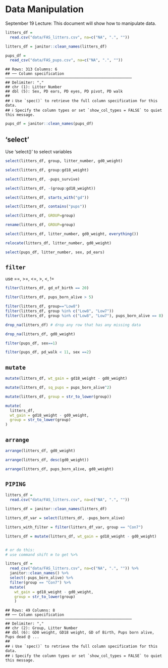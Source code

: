 Data Manipulation
================

September 19 Lecture: This document will show how to manipulate data.

``` r
litters_df = 
  read.csv("data/FAS_litters.csv", na=c("NA", ".", ""))

litters_df = janitor::clean_names(litters_df)

pups_df = 
  read_csv("data/FAS_pups.csv", na=c("NA", ".", ""))
```

    ## Rows: 313 Columns: 6
    ## ── Column specification ────────────────────────────────────────────────────────
    ## Delimiter: ","
    ## chr (1): Litter Number
    ## dbl (5): Sex, PD ears, PD eyes, PD pivot, PD walk
    ## 
    ## ℹ Use `spec()` to retrieve the full column specification for this data.
    ## ℹ Specify the column types or set `show_col_types = FALSE` to quiet this message.

``` r
pups_df = janitor::clean_names(pups_df)
```

## ‘select’

Use ‘select()’ to select variables

``` r
select(litters_df, group, litter_number, gd0_weight)

select(litters_df, group:gd18_weight)

select(litters_df, -pups_survive)

select(litters_df, -(group:gd18_weight))

select(litters_df, starts_with("gd"))

select(litters_df, contains("pups"))

select(litters_df, GROUP=group)

rename(litters_df, GROUP=group)

select(litters_df, litter_number, gd0_weight, everything())

relocate(litters_df, litter_number, gd0_weight)
```

``` r
select(pups_df, litter_number, sex, pd_ears)
```

## `filter`

use ==, \>=, \<=, \>, \<, !=

``` r
filter(litters_df, gd_of_birth == 20)

filter(litters_df, pups_born_alive > 5)

filter(litters_df, group=="Low8")
filter(litters_df, group %in% c("Low8", "Low7"))
filter(litters_df, group %in% c("Low8", "Low7"), pups_born_alive == 8)
```

``` r
drop_na(litters_df) # drop any row that has any missing data

drop_na(litters_df, gd0_weight)
```

``` r
filter(pups_df, sex==1)

filter(pups_df, pd_walk < 11, sex ==2)
```

## `mutate`

``` r
mutate(litters_df, wt_gain = gd18_weight - gd0_weight)

mutate(litters_df, sq_pups = pups_born_alive^2)

mutate(litters_df, group = str_to_lower(group))

mutate(
  litters_df,
  wt_gain = gd18_weight - gd0_weight,
  group = str_to_lower(group)
)
```

## `arrange`

``` r
arrange(litters_df, gd0_weight)

arrange(litters_df, desc(gd0_weight))

arrange(litters_df, pups_born_alive, gd0_weight)
```

## `PIPING`

``` r
litters_df = 
  read.csv("data/FAS_litters.csv", na=c("NA", ".", ""))

litters_df = janitor::clean_names(litters_df)

litters_df_var = select(litters_df, -pups_born_alive)

litters_with_filter = filter(litters_df_var, group == "Con7")

litters_df = mutate(litters_df, wt_gain = gd18_weight - gd0_weight)


# or do this: 
# use command shift m to get %>% 

litters_df =
  read_csv("data/FAS_litters.csv", na=c("NA", ".", "")) %>% 
  janitor::clean_names() %>% 
  select(-pups_born_alive) %>% 
  filter(group == "Con7") %>% 
  mutate(
    wt_gain = gd18_weight - gd0_weight,
    group = str_to_lower(group)
    )
```

    ## Rows: 49 Columns: 8
    ## ── Column specification ────────────────────────────────────────────────────────
    ## Delimiter: ","
    ## chr (2): Group, Litter Number
    ## dbl (6): GD0 weight, GD18 weight, GD of Birth, Pups born alive, Pups dead @ ...
    ## 
    ## ℹ Use `spec()` to retrieve the full column specification for this data.
    ## ℹ Specify the column types or set `show_col_types = FALSE` to quiet this message.
